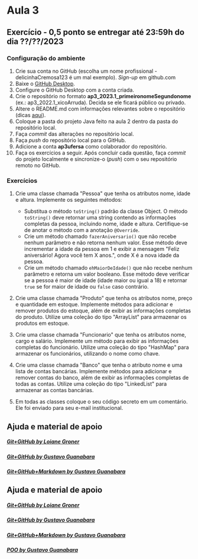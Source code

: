 # Aula 3

## Exercício - 0,5 ponto se entregar até 23:59h do dia ??/??/2023

### Configuração do ambiente

1. Crie sua conta no GitHub (escolha um nome profissional - delicinhaCremosa123 é um mal exemplo). _Sign-up_ em github.com
2. Baixe o [GitHub Desktop](https://desktop.github.com).
3. Configure o GitHub Desktop com a conta criada.
4. Crie o repositório no formato **ap3_2023.1_primeironomeSegundonome** (ex.: ap3_2022.1_xicoArruda). Decida se ele ficará público ou privado.
5. Altere o README.md com informações relevantes sobre o repositório (dicas [aqui](https://gist.github.com/lohhans/f8da0b147550df3f96914d3797e9fb89)).
6. Coloque a pasta do projeto Java feito na aula 2 dentro da pasta do repositório local.
7. Faça _commit_ das alterações no repositório local.
8. Faça _push_ do repositório local para o GitHub.
9. Adicione a conta **ap3ufersa** como colaborador do repositório.
10. Faça os exercícios a seguir. Após concluir cada questão, faça _commit_ do projeto localmente e sincronize-o (_push_) com o seu repositório remoto no GitHub.

### Exercícios

1. Crie uma classe chamada "Pessoa" que tenha os atributos nome, idade e altura. Implemente os seguintes métodos:

   - Substitua o método `toString()` padrão da classe Object. O método `toString()` deve retornar uma string contendo as informações completas da pessoa, incluindo nome, idade e altura. Certifique-se de anotar o método com a anotação `@Override`.
   - Crie um método chamado `fazerAniversario()` que não recebe nenhum parâmetro e não retorna nenhum valor. Esse método deve incrementar a idade da pessoa em 1 e exibir a mensagem "Feliz aniversário! Agora você tem X anos.", onde X é a nova idade da pessoa.
   - Crie um método chamado `ehMaiorDeIdade()` que não recebe nenhum parâmetro e retorna um valor booleano. Esse método deve verificar se a pessoa é maior de idade (idade maior ou igual a 18) e retornar `true` se for maior de idade ou `false` caso contrário.

2. Crie uma classe chamada "Produto" que tenha os atributos nome, preço e quantidade em estoque. Implemente métodos para adicionar e remover produtos do estoque, além de exibir as informações completas do produto. Utilize uma coleção do tipo "ArrayList" para armazenar os produtos em estoque.

3. Crie uma classe chamada "Funcionario" que tenha os atributos nome, cargo e salário. Implemente um método para exibir as informações completas do funcionário. Utilize uma coleção do tipo "HashMap" para armazenar os funcionários, utilizando o nome como chave.

4. Crie uma classe chamada "Banco" que tenha o atributo nome e uma lista de contas bancárias. Implemente métodos para adicionar e remover contas do banco, além de exibir as informações completas de todas as contas. Utilize uma coleção do tipo "LinkedList" para armazenar as contas bancárias.

5. Em todas as classes coloque o seu código secreto em um comentário. Ele foi enviado para seu e-mail institucional.

## Ajuda e material de apoio

##### [Git+GitHub by Loiane Groner](https://www.youtube.com/watch?v=UMhskLXJuq4)

##### [Git+GitHub by Gustavo Guanabara](https://www.youtube.com/watch?v=xEKo29OWILE&list=PLHz_AreHm4dm7ZULPAmadvNhH6vk9oNZA)

##### [Git+GitHub+Markdown by Gustavo Guanabara](/git_github_gguanabara)

## Ajuda e material de apoio

##### [Git+GitHub by Loiane Groner](https://www.youtube.com/watch?v=UMhskLXJuq4)

##### [Git+GitHub by Gustavo Guanabara](https://www.youtube.com/watch?v=xEKo29OWILE&list=PLHz_AreHm4dm7ZULPAmadvNhH6vk9oNZA)

##### [Git+GitHub+Markdown by Gustavo Guanabara](/git_github_gguanabara)

##### [POO by Gustavo Guanabara](https://www.youtube.com/watch?v=KlIL63MeyMY&list=PLHz_AreHm4dkqe2aR0tQK74m8SFe-aGsY)
